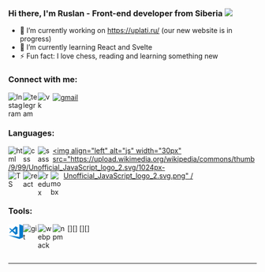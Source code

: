 ### Hi there, I'm Ruslan - Front-end developer from Siberia <img src="https://raw.githubusercontent.com/MartinHeinz/MartinHeinz/master/wave.gif" width="30px">

- 🔭 I’m currently working on <https://uplati.ru/> (our new website is in progress)
- 🌱 I’m currently learning React and Svelte
- ⚡ Fun fact: I love chess, reading and learning something new

### Connect with me:

[<img align="left" alt="Instagram" width="30px" src="https://image.flaticon.com/icons/svg/2111/2111463.svg" />][instagram]
[<img align="left" alt="telegram" width="30px" src="https://upload.wikimedia.org/wikipedia/commons/thumb/8/82/Telegram_logo.svg/768px-Telegram_logo.svg.png" />][telegram]
[<img align="left" alt="vk" width="30px" src="https://cdn.icon-icons.com/icons2/1121/PNG/512/1486147202-social-media-circled-network10_79475.png" />][vk]
[<img align="center" alt="gmail" width="30px" src="https://image.flaticon.com/icons/svg/732/732200.svg" />][mail]

<br />

### Languages:

[<img align="left" alt="html" width="30px" src="https://image.flaticon.com/icons/svg/732/732212.svg" />][html]
[<img align="left" alt="css" width="30px" src="https://image.flaticon.com/icons/svg/732/732190.svg" />][css]
[<img align="left" alt="sass" width="30px" src="https://image.flaticon.com/icons/svg/919/919831.svg" />][sass]
[<img align="left" alt="js" width="30px" src="https://upload.wikimedia.org/wikipedia/commons/thumb/9/99/Unofficial_JavaScript_logo_2.svg/1024px-Unofficial_JavaScript_logo_2.svg.png" /][js]
[<img align="left" alt="TS" width="30px" src="https://cdn.iconscout.com/icon/free/png-512/typescript-1174965.png" />][ts]
[<img align="left" alt="react" width="30px" src="https://cdn.iconscout.com/icon/free/png-512/react-4-1175110.png" />][react]
[<img align="left" alt="redux" width="26px" src="https://cdn.iconscout.com/icon/free/png-512/redux-283024.png" />][redux]
[<img align="left" alt="mobx" width="26px" src="https://cdn.worldvectorlogo.com/logos/mobx.svg" />][mobx]

<br />

### Tools:

[<img align="left" alt="Visual Studio Code" width="30px" src="https://raw.githubusercontent.com/github/explore/80688e429a7d4ef2fca1e82350fe8e3517d3494d/topics/visual-studio-code/visual-studio-code.png" />][<img align="left" alt="git" width="30px" src="https://upload.wikimedia.org/wikipedia/commons/thumb/3/3f/git_icon.svg/1024px-git_icon.svg.png" />]
[<img align="left" alt="webpack" width="30px" src="https://raw.githubusercontent.com/webpack/media/master/logo/icon-square-big.png" />][<img align="left" alt="npm" width="30px" src="https://upload.wikimedia.org/wikipedia/commons/thumb/d/db/npm-logo.svg/540px-npm-logo.svg.png" />]

<br />
<br />

---

[instagram]: https://www.instagram.com/saymurrmeow/
[telegram]: https://t.me/savinovsky_r
[vk]: https://www.vk.com/mister_misty_eye/
[mail]: savinovsky.r@gmail.com
[html]: https://developer.mozilla.org/en-US/docs/Web/HTML
[css]: https://developer.mozilla.org/en-US/docs/Web/CSS
[sass]: https://sass-lang.com/documentation
[js]: https://developer.mozilla.org/ru/docs/Web/JavaScript
[ts]: https://www.typescriptlang.org/docs/
[react]: https://reactjs.org/
[redux]: https://redux.js.org/
[mobx]: https://mobx.js.org/README.html
[vscode]: https://code.visualstudio.com/docs
[git]: https://git-scm.com/doc
[webpack]: https://webpack.js.org/
[npm]: https://docs.npmjs.com/
